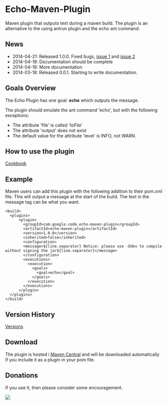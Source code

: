 # Echo-Maven-Plugin #
Maven plugin that outputs text during a maven build. The plugin is an alternative to the using antrun plugin and the echo ant command.

## News ##
  * 2014-04-21: Released 1.0.0. Fixed bugs, [issue 1](https://code.google.com/p/echo-maven-plugin/issues/detail?id=1) and [issue 2](https://code.google.com/p/echo-maven-plugin/issues/detail?id=2)
  * 2014-04-19: Documentation should be complete
  * 2014-04-18: More documentation
  * 2014-03-18: Released 0.0.1. Starting to write documentation.

## Goals Overview ##
The Echo Plugin has one goal: **echo** which outputs the message.

The plugin should emulate the ant command 'echo', but with the following exceptions:
  * The attribute 'file' is called 'toFile'
  * The attribute 'output' does not exist
  * The default value for the attribute 'level' is INFO, not WARN.

## How to use the plugin ##
[Cookbook](Cookbook.md)

## Example ##
Maven users can add this plugin with the following addition to their pom.xml file. This will output a message at the start of the build. The text in the message tag can be what you want.

```
<build>
  <plugins>
      <plugin>
        <groupId>com.google.code.echo-maven-plugin</groupId>
        <artifactId>echo-maven-plugin</artifactId>
        <version>1.0.0</version>
        <inherited>false</inherited>
        <configuration>
        <message>${line.separator} Notice: please use -Ddev to compile without signing the jar${line.separator}</message>
        </configuration>
        <executions>
          <execution>
            <goals>
              <goal>echo</goal>
            </goals>
          </execution>
        </executions>
      </plugin>
  </plugins>
</build>
```

## Version History ##
[Versions](Versions.md)

## Download ##
The plugin is hosted i [Maven Central](http://mvnrepository.com/artifact/com.google.code.echo-maven-plugin/echo-maven-plugin) and will be downloaded automatically if you include it as a plugin in your pom file.

## Donations ##
If you use it, then please consider some encouragement.

[![](https://www.paypalobjects.com/en_US/i/btn/btn_donateCC_LG.gif)](https://www.paypal.com/cgi-bin/webscr?cmd=_donations&business=JB25X84DDG5JW&lc=SE&item_name=Encourage%20the%20development&item_number=Echo%2dmaven%2dplugin&currency_code=EUR&bn=PP%2dDonationsBF%3abtn_donateCC_LG%2egif%3aNonHosted)
